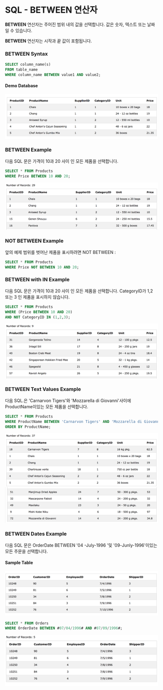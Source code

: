 # SQL - BETWEEN 연산자

**BETWEEN** 연산자는 주어진 범위 내의 값을 선택합니다. 값은 숫자, 텍스트 또는 날짜 일 수 있습니다. 

**BETWEEN** 연산자는 시작과 끝 값이 포함됩니다.

### BETWEEN Syntax

```sql
SELECT column_name(s)
FROM table_name
WHERE column_name BETWEEN value1 AND value2;
```

#### Demo Database

![](./images/demo10.png)



### BETWEEN Example

다음 SQL 문은 가격이 10과 20 사이 인 모든 제품을 선택합니다.

```sql
SELECT * FROM Products
WHERE Price BETWEEN 10 AND 20;
```
![](./images/between.png)

### NOT BETWEEN Example

앞의 예제 범위를 벗어난 제품을 표시하려면 NOT BETWEEN :

```sql
SELECT * FROM Products
WHERE Price NOT BETWEEN 10 AND 20;
```

### BETWEEN with IN Example

다음 SQL 문은 가격이 10과 20 사이 인 모든 제품을 선택합니다. CategoryID가 1,2 또는 3 인 제품을 표시하지 않습니다.

```sql
SELECT * FROM Products
WHERE (Price BETWEEN 10 AND 20)
AND NOT CategoryID IN (1,2,3);
```
![](./images/between%20in.png)


### BETWEEN Text Values Example

다음 SQL.은 'Carnarvon Tigers'와 'Mozzarella di Giovanni'사이에 ProductName이있는 모든 제품을 선택합니다.

```sql
SELECT * FROM Products
WHERE ProductName BETWEEN 'Carnarvon Tigers' AND 'Mozzarella di Giovanni'
ORDER BY ProductName;
```
![](./images/between%20in2.png)
![](./images/btween%20in%203.png)




### BETWEEN Dates Example

다음 SQL 문은 OrderDate BETWEEN '04 -July-1996 '및 '09-Junly-1996'이있는 모든 주문을 선택합니다.

#### Sample Table

![](./images/demo%2011.png)

```sql
SELECT * FROM Orders
WHERE OrderDate BETWEEN #07/04/1996# AND #07/09/1996#;
```
![](./images/sample%20table.png)
